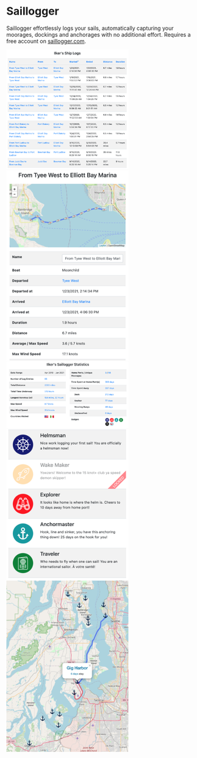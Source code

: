 # Saillogger
Saillogger effortlessly logs your sails, automatically capturing your moorages, dockings and anchorages with no additional effort. Requires a free account on [saillogger.com](https://saillogger.com).

<p float="left">
  <img src="./screenshots/screenshot0.png" width="320">
  <img src="./screenshots/screenshot1.png" width="320">
  <img src="./screenshots/screenshot2.png" width="320">
  <img src="./screenshots/screenshot3.png" width="320">
  <img src="./screenshots/screenshot4.png" width="320">
</p>
